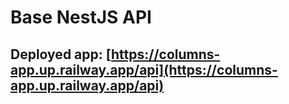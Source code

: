 # Base NestJS API

## Deployed app: [https://columns-app.up.railway.app/api](https://columns-app.up.railway.app/api)
